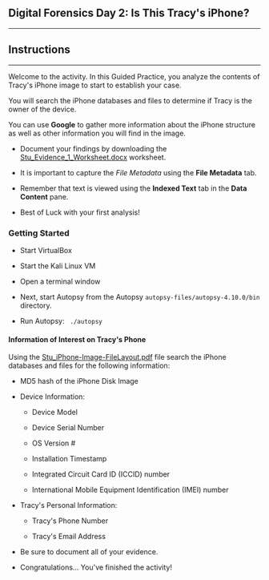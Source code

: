 ## Digital Forensics Day 2: Is This Tracy's iPhone?
--------

## Instructions 

-------

Welcome to the activity. In this Guided Practice, you analyze the contents of Tracy's iPhone image to start to establish your case.

You will search the iPhone databases and files to determine if Tracy is the owner of the device. 

You can use **Google** to gather more information about the iPhone structure as well as other information you will find in the image.

* Document your findings by downloading the [Stu_Evidence_1_Worksheet.docx](Activities/Stu_Evidence_1/Unsolved/Stu_Evidence_1_Worksheet.docx) worksheet.

* It is important to capture the *File Metadata* using the **File Metadata** tab.

* Remember that text is viewed using the **Indexed Text** tab in the **Data Content** pane.

* Best of Luck with your first analysis!


### Getting Started

* Start VirtualBox

* Start the Kali Linux VM

* Open a terminal window

* Next, start Autopsy from the Autopsy `autopsy-files/autopsy-4.10.0/bin` directory.

* Run Autopsy: ` ./autopsy` 


#### Information of Interest on Tracy's Phone

Using the [Stu_iPhone-Image-FileLayout.pdf](Activities/Stu_Evidence_1/Unsolved/Stu-iPhone-Image-FileLayout.pdf) file search the iPhone databases and files for the following information:

* MD5 hash of the iPhone Disk Image

* Device Information:    
 
    * Device Model

    * Device Serial Number

    * OS Version #

    * Installation Timestamp

    * Integrated Circuit Card ID (ICCID) number

    * International Mobile Equipment Identification (IMEI) number

* Tracy's Personal Information: 

    * Tracy's Phone Number

    * Tracy's Email Address

* Be sure to document all of your evidence. 

* Congratulations... You've finished the activity!
